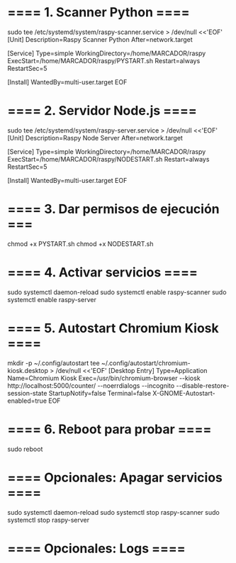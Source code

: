 # ==== 1. Scanner Python ====
sudo tee /etc/systemd/system/raspy-scanner.service > /dev/null <<'EOF'
[Unit]
Description=Raspy Scanner Python
After=network.target

[Service]
Type=simple
WorkingDirectory=/home/MARCADOR/raspy
ExecStart=/home/MARCADOR/raspy/PYSTART.sh
Restart=always
RestartSec=5

[Install]
WantedBy=multi-user.target
EOF

# ==== 2. Servidor Node.js ====
sudo tee /etc/systemd/system/raspy-server.service > /dev/null <<'EOF'
[Unit]
Description=Raspy Node Server
After=network.target

[Service]
Type=simple
WorkingDirectory=/home/MARCADOR/raspy
ExecStart=/home/MARCADOR/raspy/NODESTART.sh
Restart=always
RestartSec=5

[Install]
WantedBy=multi-user.target
EOF

# ==== 3. Dar permisos de ejecución ===
chmod +x PYSTART.sh
chmod +x NODESTART.sh

# ==== 4. Activar servicios ====
sudo systemctl daemon-reload
sudo systemctl enable raspy-scanner
sudo systemctl enable raspy-server

# ==== 5. Autostart Chromium Kiosk ====
mkdir -p ~/.config/autostart
tee ~/.config/autostart/chromium-kiosk.desktop > /dev/null <<'EOF'
[Desktop Entry]
Type=Application
Name=Chromium Kiosk
Exec=/usr/bin/chromium-browser --kiosk http://localhost:5000/counter/ --noerrdialogs --incognito --disable-restore-session-state
StartupNotify=false
Terminal=false
X-GNOME-Autostart-enabled=true
EOF

# ==== 6. Reboot para probar ====
sudo reboot

# ==== Opcionales: Apagar servicios ====
sudo systemctl daemon-reload
sudo systemctl stop raspy-scanner
sudo systemctl stop raspy-server

# ==== Opcionales: Logs ====
